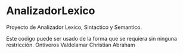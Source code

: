 # AnalizadorLexico
Proyecto de Analizador Lexico, Sintactico y Semantico.

Este codigo puede ser usado de la forma que se requiera sin ninguna restricción.
Ontiveros Valdelamar Christian Abraham
